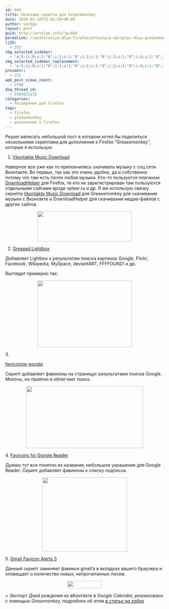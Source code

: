 ```yaml
---
id: 444
title: Полезные скрипты для Greasemonkey
date: 2010-02-16T23:42:56+00:00
author: serEga
layout: post
guid: http://artslab.info/?p=444
permalink: /rasshireniya-dlya-firefox/poleznyie-skriptyi-dlya-greasemonkey/
ljID:
  - 253
sbg_selected_sidebar:
  - 'a:5:{i:0;s:1:"0";i:1;s:1:"0";i:2;s:1:"0";i:3;s:1:"0";i:4;s:1:"0";}'
sbg_selected_sidebar_replacement:
  - 'a:5:{i:0;s:1:"0";i:1;s:1:"0";i:2;s:1:"0";i:3;s:1:"0";i:4;s:1:"0";}'
prosmotr:
  - 221
wpb_post_views_count:
  - 2760
dsq_thread_id:
  - 1565021216
categories:
  - Расширения для Firefox
tags:
  - firefox
  - greasemonkey
  - дополнение к firefox
---
```

Решил написать небольшой пост в котором хотел бы поделиться несколькими скриптами для дополнения к Firefox &#8220;Greasemonkey&#8221;, которые я использую.

1. [Vkontakte Music Download](http://userscripts.org/scripts/show/16985)

Наверное все уже как то приловчились скачивать музыку с соц.сети Вконтакте. Во первых, так как это очень удобно, да и собственно потому что там есть почти любая музыка. Кто-то пользуется плагином [DownloadHelper](https://addons.mozilla.org/ru/firefox/addon/3006) для Firefox, те кто не зарегистрирован там пользуются отдельными сайтами вроде vpleer.ru и др. Я же использую связку скрипта [Vkontakte Music Download](http://userscripts.org/scripts/show/16985) для Greasemonkey для скачивания музыки с Вконтакте и DownloadHelper для скачивания медиа-файлов с других сайтов.

<p style="text-align: center;">
  <a href="http://artslab.info/wp-content/uploads/vko_pic.jpg"><img class="size-medium wp-image-447  aligncenter" title="vko_pic" src="http://artslab.info/wp-content/uploads/vko_pic-300x96.jpg" alt="" width="300" height="96" srcset="http://img.artslab.info/vko_pic-300x96.jpg 300w, http://img.artslab.info/vko_pic.jpg 425w" sizes="(max-width: 300px) 100vw, 300px" /></a>
</p>

2. [Greased Lightbox](http://userscripts.org/scripts/show/35377)

Добавляет Lightbox к результатам поиска картинок Google, Flickr, Facebook, Wikipedia, MySpace, deviantART, FFFFOUND! и др.

Выглядит примерно так:

<p style="text-align: center;">
  <a href="http://artslab.info/wp-content/uploads/greased_lightbox.jpg"><img class="size-medium wp-image-446  aligncenter" title="greased_lightbox" src="http://artslab.info/wp-content/uploads/greased_lightbox-300x212.jpg" alt="" width="300" height="212" srcset="http://img.artslab.info/greased_lightbox-300x212.jpg 300w, http://img.artslab.info/greased_lightbox.jpg 808w" sizes="(max-width: 300px) 100vw, 300px" /></a>
</p>

<!--more-->3. 

[faviconize-google](http://userscripts.org/scripts/show/58177)

Скрипт добавляет фавиконы на страницус результатами поиска Google. Мелочь, но приятно и облегчает поиск.

<p style="text-align: center;">
  <img class="aligncenter" src="http://github.com/NV/faviconize-google.js/raw/master/screenshot.png" alt="" width="371" height="197" />
</p>

<p style="text-align: left;">
  4. <a href="http://userscripts.org/scripts/show/24371">Favicons for Google Reader</a>
</p>

<p style="text-align: left;">
  Думаю тут все понятно из названия, небольшое украшение для Google Reader. Скрипт добавляет фавиконы к списку подписок.
</p>

<p style="text-align: center;">
  <img class="aligncenter" src="http://img143.imageshack.us/img143/8993/greaderwg2.png" alt="" width="269" height="236" />
</p>

<p style="text-align: left;">
  5. <a href="http://userscripts.org/scripts/show/24430">Gmail Favicon Alerts 3</a>
</p>

<p style="text-align: left;">
  Данный скрипт заменяет фавикон gmail&#8217;a в вкладках вашего браузера и оповещает о количестве новых, непрочитанных писем.
</p>

<p style="text-align: center;">
  <img class="aligncenter" src="http://peterwooley.com/projects/greasemonkey/gmailfaviconalerts/3.0/unread.jpg" alt="" width="108" height="24" />
</p>

<p style="text-align: left;">
  <em>+ Экспорт Дней рождения из вКонтакте в Google Calendar, реализовано с помощью Gresemonkey, подробнее об этом <a href="http://habrahabr.ru/blogs/GreaseMonkey/75966/">в статье на хабре</a></em>
</p>

<div id="greasedLightboxOverlay">
  <div id="greasedLightbox">
    <img id="greasedLightboxImage" alt="" />
  </div>
</div>

<p id="greasedLightboxErrorContext">
  <p>
    <img id="greasedLightboxPreload" alt="" /><img id="greasedLightboxPrefetch" alt="" />
  </p>